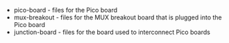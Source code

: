 * pico-board - files for the Pico board
* mux-breakout - files for the MUX breakout board that is plugged into the Pico board
* junction-board - files for the board used to interconnect Pico boards